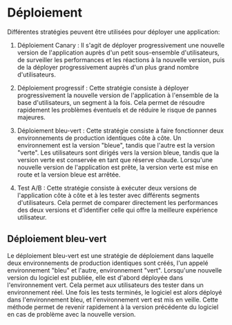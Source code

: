 
# Déploiement
Différentes stratégies peuvent être utilisées pour déployer une application:

1. Déploiement Canary : Il s'agit de déployer progressivement une nouvelle version de l'application auprès d'un petit sous-ensemble d'utilisateurs, de surveiller les performances et les réactions à la nouvelle version, puis de la déployer progressivement auprès d'un plus grand nombre d'utilisateurs.

2. Déploiement progressif : Cette stratégie consiste à déployer progressivement la nouvelle version de l'application à l'ensemble de la base d'utilisateurs, un segment à la fois. Cela permet de résoudre rapidement les problèmes éventuels et de réduire le risque de pannes majeures.

3. Déploiement bleu-vert : Cette stratégie consiste à faire fonctionner deux environnements de production identiques côte à côte. Un environnement est la version "bleue", tandis que l'autre est la version "verte". Les utilisateurs sont dirigés vers la version bleue, tandis que la version verte est conservée en tant que réserve chaude. Lorsqu'une nouvelle version de l'application est prête, la version verte est mise en route et la version bleue est arrêtée.

4. Test A/B : Cette stratégie consiste à exécuter deux versions de l'application côte à côte et à les tester avec différents segments d'utilisateurs. Cela permet de comparer directement les performances des deux versions et d'identifier celle qui offre la meilleure expérience utilisateur.

## Déploiement bleu-vert
Le déploiement bleu-vert est une stratégie de déploiement dans laquelle deux environnements de production identiques sont créés, l'un appelé environnement "bleu" et l'autre, environnement "vert". Lorsqu'une nouvelle version du logiciel est publiée, elle est d'abord déployée dans l'environnement vert. Cela permet aux utilisateurs des tester dans un environnement réel. Une fois les tests terminés, le logiciel est alors déployé dans l'environnement bleu, et l'environnement vert est mis en veille. Cette méthode permet de revenir rapidement à la version précédente du logiciel en cas de problème avec la nouvelle version.

